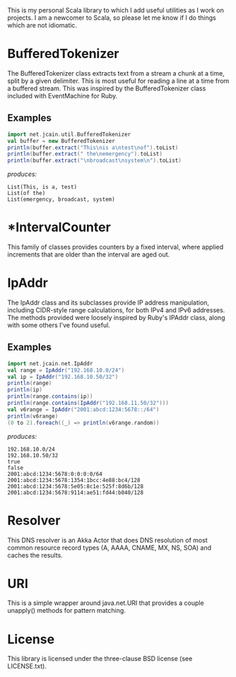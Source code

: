 This is my personal Scala library to which I add useful utilities as I work on
projects. I am a newcomer to Scala, so please let me know if I do things which
are not idiomatic.

# BufferedTokenizer

The BufferedTokenizer class extracts text from a stream a chunk at a time,
split by a given delimiter. This is most useful for reading a line at a time
from a buffered stream. This was inspired by the BufferedTokenizer class
included with EventMachine for Ruby.

## Examples

```scala
import net.jcain.util.BufferedTokenizer
val buffer = new BufferedTokenizer
println(buffer.extract("This\nis a\ntest\nof").toList)
println(buffer.extract(" the\nemergency").toList)
println(buffer.extract("\nbroadcast\nsystem\n").toList)
```

_produces:_

    List(This, is a, test)
    List(of the)
    List(emergency, broadcast, system)

# *IntervalCounter

This family of classes provides counters by a fixed interval, where applied
increments that are older than the interval are aged out.

# IpAddr

The IpAddr class and its subclasses provide IP address manipulation, including
CIDR-style range calculations, for both IPv4 and IPv6 addresses. The methods
provided were loosely inspired by Ruby's IPAddr class, along with some others
I've found useful.

## Examples

```scala
import net.jcain.net.IpAddr
val range = IpAddr("192.168.10.0/24")
val ip = IpAddr("192.168.10.50/32")
println(range)
println(ip)
println(range.contains(ip))
println(range.contains(IpAddr("192.168.11.50/32")))
val v6range = IpAddr("2001:abcd:1234:5678::/64")
println(v6range)
(0 to 2).foreach((_) => println(v6range.random))
```

_produces:_

    192.168.10.0/24
    192.168.10.50/32
    true
    false
    2001:abcd:1234:5678:0:0:0:0/64
    2001:abcd:1234:5678:1354:1bcc:4e88:bc4/128
    2001:abcd:1234:5678:5e05:8c1e:525f:8d6b/128
    2001:abcd:1234:5678:9114:ae51:fd44:b040/128

# Resolver

This DNS resolver is an Akka Actor that does DNS resolution of most common
resource record types (A, AAAA, CNAME, MX, NS, SOA) and caches the results.

# URI

This is a simple wrapper around java.net.URI that provides a couple unapply()
methods for pattern matching.

# License

This library is licensed under the three-clause BSD license (see LICENSE.txt).
